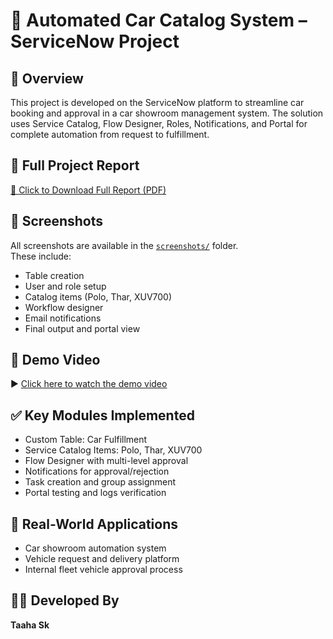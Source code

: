 
# 🚗 Automated Car Catalog System – ServiceNow Project

## 📌 Overview
This project is developed on the ServiceNow platform to streamline car booking and approval in a car showroom management system. The solution uses Service Catalog, Flow Designer, Roles, Notifications, and Portal for complete automation from request to fulfillment.


## 📄 Full Project Report
[📄 Click to Download Full Report (PDF)](./Automated%20CCS.pdf)


## 📸 Screenshots
All screenshots are available in the [`screenshots/`](./screenshots) folder.  
These include:
- Table creation
- User and role setup
- Catalog items (Polo, Thar, XUV700)
- Workflow designer
- Email notifications
- Final output and portal view



## 🎥 Demo Video
▶️ [Click here to watch the demo video](https://drive.google.com/file/d/1x_Mq7onoXJoMwBPOKwMtup6C0WyQk9c2/view?usp=drive_link)


## ✅ Key Modules Implemented
- Custom Table: Car Fulfillment
- Service Catalog Items: Polo, Thar, XUV700
- Flow Designer with multi-level approval
- Notifications for approval/rejection
- Task creation and group assignment
- Portal testing and logs verification


## 💼 Real-World Applications
- Car showroom automation system
- Vehicle request and delivery platform
- Internal fleet vehicle approval process


## 👩‍💻 Developed By
**Taaha Sk**  

